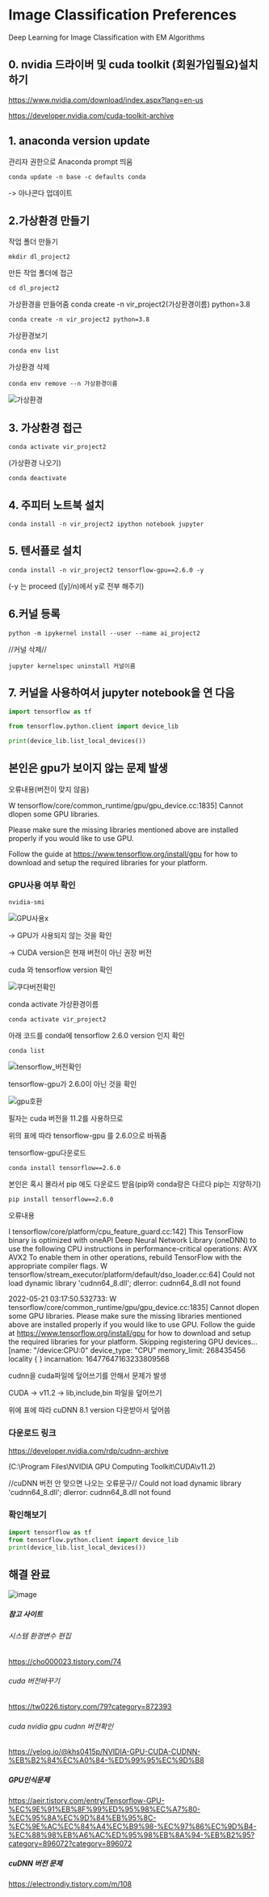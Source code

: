 # Image Classification Preferences
Deep Learning for Image Classification with EM Algorithms


## 0. nvidia 드라이버 및  cuda toolkit (회원가입필요)설치하기
https://www.nvidia.com/download/index.aspx?lang=en-us

https://developer.nvidia.com/cuda-toolkit-archive


## 1. anaconda version update
관리자 권한으로 Anaconda prompt 띄움
 ``` anaconda
conda update -n base -c defaults conda
```
-> 아나콘다 업데이트

## 2.가상환경 만들기

작업 폴더 만들기
 ``` anaconda
mkdir dl_project2 
```
만든 작업 폴더에 접근
 ``` anaconda
cd dl_project2
```

가상환경을 만들어줌
conda create -n vir_project2(가상환경이름) python=3.8
 ``` anaconda
conda create -n vir_project2 python=3.8
```
가상환경보기
 ``` anaconda
conda env list
 ```
가상환경 삭제
  ``` anaconda
conda env remove --n 가상환경이름  
```
![가상환경](https://user-images.githubusercontent.com/68888169/169697197-6441d43e-e823-4352-a631-bca457943447.png)


## 3. 가상환경 접근
 ``` anaconda
conda activate vir_project2
 ```
(가상환경 나오기)
 ``` anaconda
conda deactivate
 ```

## 4. 주피터 노트북 설치
 ``` anaconda
conda install -n vir_project2 ipython notebook jupyter
 ```
## 5. 텐서플로 설치
 ``` anaconda
conda install -n vir_project2 tensorflow-gpu==2.6.0 -y
 ```
(-y 는 proceed ([y]/n)에서 y로 전부 해주기)

## 6.커널 등록
 ``` anaconda
python -m ipykernel install --user --name ai_project2
 ```
 //커널 삭제//
 ``` anaconda
jupyter kernelspec uninstall 커널이름
 ```

## 7. 커널을 사용하여서 jupyter notebook을 연 다음 
 ``` python
import tensorflow as tf
 ```
  ``` python
from tensorflow.python.client import device_lib
 ```
  ``` python
print(device_lib.list_local_devices())
 ```

## 본인은 gpu가 보이지 않는 문제 발생

오류내용(버전이 맞지 않음)

W tensorflow/core/common_runtime/gpu/gpu_device.cc:1835] Cannot dlopen some GPU libraries.

Please make sure the missing libraries mentioned above are installed properly if you would like to use GPU. 

Follow the guide at https://www.tensorflow.org/install/gpu for how to download and setup the required libraries for your platform.


### GPU사용 여부 확인
 ``` anaconda
 nvidia-smi
 ```
 ![GPU사용x](https://user-images.githubusercontent.com/68888169/169697358-c8cc1a9e-beb6-44b2-9250-4c9a0d82c2a7.png)
 

 -> GPU가 사용되지 않는 것을 확인     
 
 -> CUDA version은 현재 버전이 아닌 권장 버전
 
 cuda 와 tensorflow version 확인
 
 ![쿠다버전확인](https://user-images.githubusercontent.com/68888169/169698104-65e50697-df58-4cad-94f2-f6d3bda536f3.png)
 
 conda activate 가상환경이름
 
  ``` anaconda
 conda activate vir_project2
 ```
 
 
 아래 코드를 conda에 tensorflow 2.6.0 version 인지 확인
 
 ``` anaconda
conda list
```

![tensorflow_버전확인](https://user-images.githubusercontent.com/68888169/169697959-88a38919-ef9e-4eea-8bd3-a08d445d80e6.png)
 
 tensorflow-gpu가 2.6.0이 아닌 것을 확인
 
 ![gpu호환](https://user-images.githubusercontent.com/68888169/169698057-29001df9-9eb1-408b-bfa9-08005f5b8008.png)

필자는 cuda 버전을 11.2를 사용하므로

위의 표에 따라 tensorflow-gpu 를 2.6.0으로 바꿔줌

tensorflow-gpu다운로드
 ``` anaconda
conda install tensorflow==2.6.0
```

본인은 혹시 몰라서 pip 에도 다운로드 받음(pip와 conda랑은 다르다 pip는 지양하기)
 ``` anaconda
pip install tensorflow==2.6.0
```


오류내용

I tensorflow/core/platform/cpu_feature_guard.cc:142] This TensorFlow binary is optimized with oneAPI Deep Neural Network Library (oneDNN) to use the following CPU instructions in performance-critical operations:  AVX AVX2
To enable them in other operations, rebuild TensorFlow with the appropriate compiler flags.
W tensorflow/stream_executor/platform/default/dso_loader.cc:64] Could not load dynamic library 'cudnn64_8.dll'; dlerror: cudnn64_8.dll not found


2022-05-21 03:17:50.532733: W tensorflow/core/common_runtime/gpu/gpu_device.cc:1835] Cannot dlopen some GPU libraries. Please make sure the missing libraries mentioned above are installed properly if you would like to use GPU. Follow the guide at https://www.tensorflow.org/install/gpu for how to download and setup the required libraries for your platform.
Skipping registering GPU devices...
[name: "/device:CPU:0"
device_type: "CPU"
memory_limit: 268435456
locality {
}
incarnation: 16477647163233809568

cudnn을 cuda파일에 덮어쓰기를 안해서 문제가 발생

CUDA -> v11.2 -> lib,include,bin 파일을 덮어쓰기

위에 표에 따라 cuDNN 8.1 version 다운받아서 덮어씀


### 다운로드 링크
https://developer.nvidia.com/rdp/cudnn-archive

(C:\Program Files\NVIDIA GPU Computing Toolkit\CUDA\v11.2)

//cuDNN 버전 안 맞으면 나오는 오류문구//
Could not load dynamic library 'cudnn64_8.dll'; dlerror: cudnn64_8.dll not found


### 확인해보기
 ``` python
import tensorflow as tf
from tensorflow.python.client import device_lib
print(device_lib.list_local_devices())
 ```

## 해결 완료
![image](https://user-images.githubusercontent.com/68888169/169699255-a22e59c7-6ac9-463e-9456-1919ee0f3443.png)






##### 참고 사이트
###### 시스템 환경변수 편집
https://cho000023.tistory.com/74
###### cuda 버전바꾸기
https://tw0226.tistory.com/79?category=872393
###### cuda nvidia gpu cudnn 버전확인
https://velog.io/@khs0415p/NVIDIA-GPU-CUDA-CUDNN-%EB%B2%84%EC%A0%84-%ED%99%95%EC%9D%B8
##### GPU인식문제
https://aeir.tistory.com/entry/Tensorflow-GPU-%EC%9E%91%EB%8F%99%ED%95%98%EC%A7%80-%EC%95%8A%EC%9D%84%EB%95%8C-%EC%9E%AC%EC%84%A4%EC%B9%98-%EC%97%86%EC%9D%B4-%EC%88%98%EB%A6%AC%ED%95%98%EB%8A%94-%EB%B2%95?category=896072?category=896072
##### cuDNN 버전 문제
https://electrondiy.tistory.com/m/108
